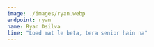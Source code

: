 ```yaml
---
image: ./images/ryan.webp
endpoint: ryan
name: Ryan Dsilva
line: "Load mat le beta, tera senior hain na"
---
```


